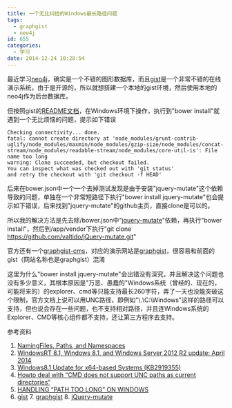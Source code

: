```yaml
---
title: 一个无比纠结的Windows最长路径问题
tags:
  - graphgist
  - neo4j
id: 655
categories:
  - 学习
date: 2014-12-24 10:28:54
---
```


最近学习[neo4j](http://neo4j.com/)，确实是一个不错的图形数据库，而且[gist](http://gist.neo4j.org/)是一个非常不错的在线演示系统，由于是开源的，所以就想搭建一个本地的gist环境，然后使用本地的neo4j作为后台数据库。

<!--more-->

但按照gist的[README文档](https://github.com/neo4j-contrib/graphgist)，在Windows环境下操作，执行到"bower install"就遇到一个无比烦恼的问题，提示如下错误

```shell
Checking connectivity... done.
fatal: cannot create directory at 'node_modules/grunt-contrib-uglify/node_modules/maxmin/node_modules/gzip-size/node_modules/concat-stream/node_modules/readable-stream/node_modules/core-util-is': File name too long
warning: Clone succeeded, but checkout failed.
You can inspect what was checked out with 'git status'
and retry the checkout with 'git checkout -f HEAD'
```

后来在bower.json中一个一个去掉测试发现是由于安装"jquery-mutate"这个依赖导致的问题，单独在一个非常短路径下执行"bower install jquery-mutate"也会提示如下错误，后来找到"jquery-mutate"的github主页，直接clone是可以的。

所以我的解决方法是先去除/bower.json中"[jquery-mutate](http://www.jqui.net/jquery-projects/jquery-mutate-official/)"依赖，再执行"bower install"，然后到/app/vendor下执行"git clone https://github.com/valtido/jQuery-mutate.git"

官方还有一个[graphgist-cms](https://github.com/neo4j-contrib/graphgist-cms)，对应的演示网站是[graphgist](http://graphgist.neo4j.com/#!/gists)，很容易和前面的gist（网站名称也是graphgist）混淆

这里为什么"bower install jquery-mutate"会出错没有深究，并且解决这个问题也没有多少意义，其根本原因是"万恶、愚蠢的"Windows系统（曾经的、现在的，可能将来的）的explorer、cmd等只能支持最长260字符，弄了一天也没能突破这个限制，官方文档上说可以用UNC路径，即例如"\\.\C:\Windows\"这样的路径可以支持，但也说会存在一些问题，也不支持相对路径，并且连Windows系统的Explorer、CMD等核心组件都不支持，还让第三方程序去支持。

参考资料
1. [NamingFiles, Paths, and Namespaces](http://msdn.microsoft.com/en-us/library/aa365247(VS.85).aspx#maxpath)
2. [WindowsRT 8.1, Windows 8.1, and Windows Server 2012 R2 update: April 2014](http://support.microsoft.com/kb/2919355)
3. [Windows8.1 Update for x64-based Systems (KB2919355)](http://www.microsoft.com/en-us/download/details.aspx?id=42335)
4. [Howto deal with “CMD does not support UNC paths as current directories“](http://mypkb.wordpress.com/2007/02/01/how-to-deal-with-cmd-does-not-support-unc-paths-as-current-directories/)
5. [HANDLING “PATH TOO LONG” ON WINDOWS](http://blog.bfitz.us/?p=65)
6. [gist](http://gist.neo4j.org/)
7. [graphgist](http://graphgist.neo4j.com/#!/gists)
8. [jQuery-mutate](https://github.com/valtido/jQuery-mutate)
